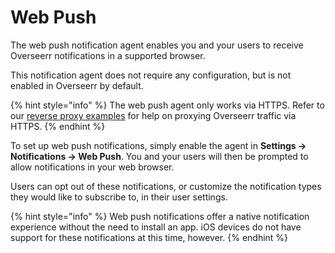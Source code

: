 # Web Push

The web push notification agent enables you and your users to receive Overseerr notifications in a supported browser.

This notification agent does not require any configuration, but is not enabled in Overseerr by default.

{% hint style="info" %}
The web push agent only works via HTTPS. Refer to our [reverse proxy examples](../../extending-overseerr/reverse-proxy-examples.md) for help on proxying Overseerr traffic via HTTPS.
{% endhint %}

To set up web push notifications, simply enable the agent in **Settings &rarr; Notifications &rarr; Web Push**. You and your users will then be prompted to allow notifications in your web browser.

Users can opt out of these notifications, or customize the notification types they would like to subscribe to, in their user settings.

{% hint style="info" %}
Web push notifications offer a native notification experience without the need to install an app. iOS devices do not have support for these notifications at this time, however.
{% endhint %}
